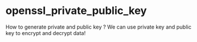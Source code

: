 # openssl_private_public_key
How to generate private and public key ? 
We can use private key and public key to encrypt and decrypt data!
